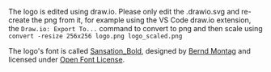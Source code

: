 The logo is edited using draw.io. Please only edit the .drawio.svg and re-create the png from it, for example using the VS Code draw.io extension, the ```Draw.io: Export To...``` command to convert to png and then scale using ```convert -resize 256x256 logo.png logo_scaled.png```

The logo's font is called [Sansation_Bold](https://www.fontsquirrel.com/fonts/sansation), designed by [Bernd Montag](berndmontag@gmx.de) and licensed under [Open Font License](https://scripts.sil.org/cms/scripts/page.php?site_id=nrsi&id=OFL_web).
